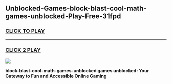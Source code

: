 
## Unblocked-Games-block-blast-cool-math-games-unblocked-Play-Free-31fpd
<h3>
<a href="https://premium76.site?title=block-blast-cool-math-games-unblocked&ref=10A">CLICK TO PLAY</a></h3>
<hr>

<h3>
<a href="https://premium76.site?title=block-blast-cool-math-games-unblocked&ref=10A">CLICK 2 PLAY</a>
  
</h3>

<a href="https://premium76.site?title=block-blast-cool-math-games-unblocked&ref=10A"><img src="https://clearcache.store/games.png"></a>


**block-blast-cool-math-games-unblocked games unblocked: Your Gateway to Fun and Accessible Online Gaming**
